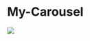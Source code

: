 # My-Carousel
![](https://github.com/Suleymanyldrm/My-Carousel/blob/master/assets/images/Carousel.gif)
